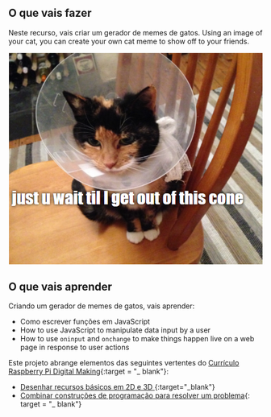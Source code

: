 ## O que vais fazer

Neste recurso, vais criar um gerador de memes de gatos. Using an image of your cat, you can create your own cat meme to show off to your friends.

![Meme de exemplo](images/example-meme.png)

## O que vais aprender

Criando um gerador de memes de gatos, vais aprender:

- Como escrever funções em JavaScript
- How to use JavaScript to manipulate data input by a user
- How to use `oninput` and `onchange` to make things happen live on a web page in response to user actions

Este projeto abrange elementos das seguintes vertentes do [Currículo Raspberry Pi Digital Making](https://www.raspberrypi.org/curriculum/){:target = "_ blank"}:

- [Desenhar recursos básicos em 2D e 3D ](https://www.raspberrypi.org/curriculum/design/creator){:target="_blank"}
- [Combinar construções de programação para resolver um problema](https://www.raspberrypi.org/curriculum/programming/builder){: target = "_ blank"}
